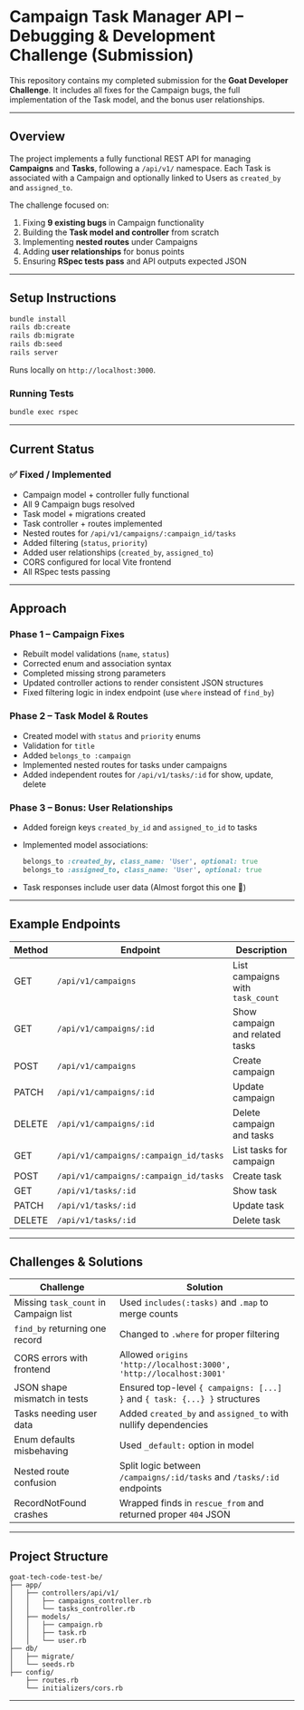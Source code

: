 # Campaign Task Manager API – Debugging & Development Challenge (Submission)

This repository contains my completed submission for the **Goat Developer Challenge**.
It includes all fixes for the Campaign bugs, the full implementation of the Task model, and the bonus user relationships.

---

## Overview

The project implements a fully functional REST API for managing **Campaigns** and **Tasks**, following a `/api/v1/` namespace.
Each Task is associated with a Campaign and optionally linked to Users as `created_by` and `assigned_to`.

The challenge focused on:

1. Fixing **9 existing bugs** in Campaign functionality
2. Building the **Task model and controller** from scratch
3. Implementing **nested routes** under Campaigns
4. Adding **user relationships** for bonus points
5. Ensuring **RSpec tests pass** and API outputs expected JSON

---

## Setup Instructions

```bash
bundle install
rails db:create
rails db:migrate
rails db:seed
rails server
```

Runs locally on `http://localhost:3000`.

### Running Tests

```bash
bundle exec rspec
```

---

## Current Status

### ✅ Fixed / Implemented

* Campaign model + controller fully functional
* All 9 Campaign bugs resolved
* Task model + migrations created
* Task controller + routes implemented
* Nested routes for `/api/v1/campaigns/:campaign_id/tasks`
* Added filtering (`status`, `priority`)
* Added user relationships (`created_by`, `assigned_to`)
* CORS configured for local Vite frontend
* All RSpec tests passing

---

## Approach

### Phase 1 – Campaign Fixes

* Rebuilt model validations (`name`, `status`)
* Corrected enum and association syntax
* Completed missing strong parameters
* Updated controller actions to render consistent JSON structures
* Fixed filtering logic in index endpoint (use `where` instead of `find_by`)

### Phase 2 – Task Model & Routes

* Created model with `status` and `priority` enums
* Validation for `title`
* Added `belongs_to :campaign`
* Implemented nested routes for tasks under campaigns
* Added independent routes for `/api/v1/tasks/:id` for show, update, delete

### Phase 3 – Bonus: User Relationships

* Added foreign keys `created_by_id` and `assigned_to_id` to tasks
* Implemented model associations:

  ```ruby
  belongs_to :created_by, class_name: 'User', optional: true
  belongs_to :assigned_to, class_name: 'User', optional: true
  ```
* Task responses include user data (Almost forgot this one 😬)

---

## Example Endpoints

| Method | Endpoint                               | Description                      |
| ------ | -------------------------------------- | -------------------------------- |
| GET    | `/api/v1/campaigns`                    | List campaigns with `task_count` |
| GET    | `/api/v1/campaigns/:id`                | Show campaign and related tasks  |
| POST   | `/api/v1/campaigns`                    | Create campaign                  |
| PATCH  | `/api/v1/campaigns/:id`                | Update campaign                  |
| DELETE | `/api/v1/campaigns/:id`                | Delete campaign and tasks        |
| GET    | `/api/v1/campaigns/:campaign_id/tasks` | List tasks for campaign          |
| POST   | `/api/v1/campaigns/:campaign_id/tasks` | Create task                      |
| GET    | `/api/v1/tasks/:id`                    | Show task                        |
| PATCH  | `/api/v1/tasks/:id`                    | Update task                      |
| DELETE | `/api/v1/tasks/:id`                    | Delete task                      |

---

## Challenges & Solutions

| Challenge                             | Solution                                                                  |
| ------------------------------------- | ------------------------------------------------------------------------- |
| Missing `task_count` in Campaign list | Used `includes(:tasks)` and `.map` to merge counts                        |
| `find_by` returning one record        | Changed to `.where` for proper filtering                                  |
| CORS errors with frontend             | Allowed `origins 'http://localhost:3000', 'http://localhost:3001'`        |
| JSON shape mismatch in tests          | Ensured top-level `{ campaigns: [...] }` and `{ task: {...} }` structures |
| Tasks needing user data               | Added `created_by` and `assigned_to` with nullify dependencies            |
| Enum defaults misbehaving             | Used `_default:` option in model                                          |
| Nested route confusion                | Split logic between `/campaigns/:id/tasks` and `/tasks/:id` endpoints     |
| RecordNotFound crashes                | Wrapped finds in `rescue_from` and returned proper `404` JSON             |

---

## Project Structure

```
goat-tech-code-test-be/
├── app/
│   ├── controllers/api/v1/
│   │   ├── campaigns_controller.rb
│   │   └── tasks_controller.rb
│   ├── models/
│   │   ├── campaign.rb
│   │   ├── task.rb
│   │   └── user.rb
├── db/
│   ├── migrate/
│   └── seeds.rb
├── config/
    ├── routes.rb
    └── initializers/cors.rb
```
---